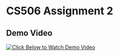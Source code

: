 # CS506 Assignment 2

## Demo Video

[![Click Below to Watch Demo Video](https://img.youtube.com/vi/IulA34Cir4M/maxresdefault.jpg)](https://youtu.be/IulA34Cir4M)

